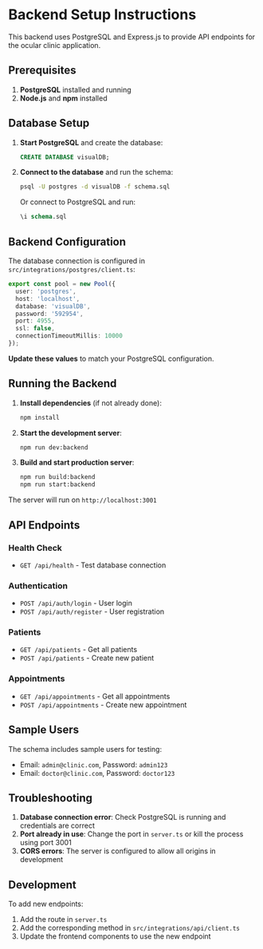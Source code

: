 # Backend Setup Instructions

This backend uses PostgreSQL and Express.js to provide API endpoints for the ocular clinic application.

## Prerequisites

1. **PostgreSQL** installed and running
2. **Node.js** and **npm** installed

## Database Setup

1. **Start PostgreSQL** and create the database:
   ```sql
   CREATE DATABASE visualDB;
   ```

2. **Connect to the database** and run the schema:
   ```bash
   psql -U postgres -d visualDB -f schema.sql
   ```

   Or connect to PostgreSQL and run:
   ```sql
   \i schema.sql
   ```

## Backend Configuration

The database connection is configured in `src/integrations/postgres/client.ts`:

```typescript
export const pool = new Pool({
  user: 'postgres',
  host: 'localhost',
  database: 'visualDB',
  password: '592954',
  port: 4955,
  ssl: false,
  connectionTimeoutMillis: 10000
});
```

**Update these values** to match your PostgreSQL configuration.

## Running the Backend

1. **Install dependencies** (if not already done):
   ```bash
   npm install
   ```

2. **Start the development server**:
   ```bash
   npm run dev:backend
   ```

3. **Build and start production server**:
   ```bash
   npm run build:backend
   npm run start:backend
   ```

The server will run on `http://localhost:3001`

## API Endpoints

### Health Check
- `GET /api/health` - Test database connection

### Authentication
- `POST /api/auth/login` - User login
- `POST /api/auth/register` - User registration

### Patients
- `GET /api/patients` - Get all patients
- `POST /api/patients` - Create new patient

### Appointments
- `GET /api/appointments` - Get all appointments
- `POST /api/appointments` - Create new appointment

## Sample Users

The schema includes sample users for testing:
- Email: `admin@clinic.com`, Password: `admin123`
- Email: `doctor@clinic.com`, Password: `doctor123`

## Troubleshooting

1. **Database connection error**: Check PostgreSQL is running and credentials are correct
2. **Port already in use**: Change the port in `server.ts` or kill the process using port 3001
3. **CORS errors**: The server is configured to allow all origins in development

## Development

To add new endpoints:
1. Add the route in `server.ts`
2. Add the corresponding method in `src/integrations/api/client.ts`
3. Update the frontend components to use the new endpoint 